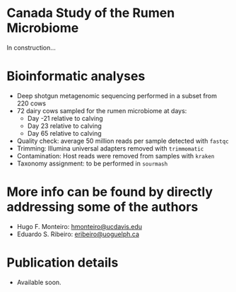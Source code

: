 # Canada Study of the Rumen Microbiome

In construction...

# Bioinformatic analyses

- Deep shotgun metagenomic sequencing performed in a subset from 220 cows
- 72 dairy cows sampled for the rumen microbiome at days:
  - Day -21 relative to calving
  - Day 23 relative to calving
  - Day 65 relative to calving
- Quality check: average 50 million reads per sample detected with `fastqc`
- Trimming: Illumina universal adapters removed with `trimmomatic`
- Contamination: Host reads were removed from samples with `kraken`
- Taxonomy assignment: to be performed in `sourmash`

# More info can be found by directly addressing some of the authors

- Hugo F. Monteiro: hmonteiro@ucdavis.edu
- Eduardo S. Ribeiro: eribeiro@uoguelph.ca

# Publication details

- Available soon.
